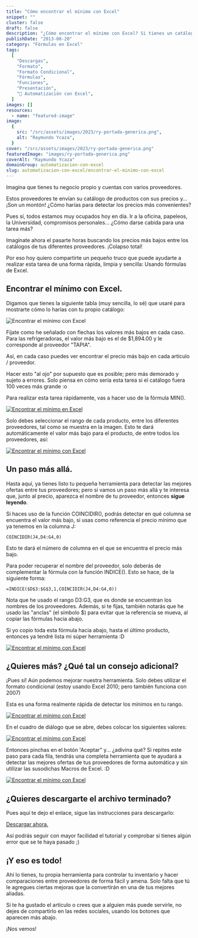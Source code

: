 ```yaml
---
title: "Cómo encontrar el mínimo con Excel"
snippet: ""
cluster: false
draft: false
description: "¿Cómo encontrar el mínimo con Excel? Si tienes un catálogo con varios proveedores, necesitarás detectar el mejor precio entre todos."
publishDate: "2013-08-20"
category: "Fórmulas en Excel"
tags:
  [
    "Descargas",
    "Formato",
    "Formato Condicional",
    "Fórmulas",
    "Funciones",
    "Presentación",
    "🤖 Automatización con Excel",
  ]
images: []
resources:
  - name: "featured-image"
image:
  {
    src: "/src/assets/images/2023/ry-portada-generica.png",
    alt: "Raymundo Ycaza",
  }
cover: "/src/assets/images/2023/ry-portada-generica.png"
featuredImage: "images/ry-portada-generica.png"
coverAlt: "Raymundo Ycaza"
domainGroup: automatizacion-con-excel
slug: automatizacion-con-excel/encontrar-el-minimo-con-excel
---
```


Imagina que tienes tu negocio propio y cuentas con varios proveedores.

Estos proveedores te envían su catálogo de productos con sus precios y... ¡Son un montón! ¿Cómo harías para detectar los precios más convenientes?

Pues sí, todos estamos muy ocupados hoy en día. Ir a la oficina, papeleos, la Universidad, compromisos personales... ¿Cómo darse cabida para una tarea más?

Imagínate ahora el pasarte horas buscando los precios más bajos entre los catálogos de tus diferentes proveedores. ¡Colapso total!

Por eso hoy quiero compartirte un pequeño truco que puede ayudarte a realizar esta tarea de una forma rápida, limpia y sencilla: Usando fórmulas de Excel.

## Encontrar el mínimo con Excel.

Digamos que tienes la siguiente tabla (muy sencilla, lo sé) que usaré para mostrarte cómo lo harías con tu propio catálogo:

![Encontrar el mínimo con Excel](/src/assets/images/2023/20130820-encontrar-el-minimo-con-excel-000067.png)

Fíjate como he señalado con flechas los valores más bajos en cada caso. Para las refrigeradoras, el valor más bajo es el de $1,894.00 y le corresponde al proveedor "TAPIA".

Así, en cada caso puedes ver encontrar el precio más bajo en cada artículo / proveedor.

Hacer esto "al ojo" por supuesto que es posible; pero más demorado y sujeto a errores. Solo piensa en cómo sería esta tarea si el catálogo fuera 100 veces más grande :o

Para realizar esta tarea rápidamente, vas a hacer uso de la fórmula MIN().

[![Encontrar el mínimo en Excel](/src/assets/images/2023/20130820-encontrar-el-minimo-con-excel-000068-600x225.png)](http://raymundoycaza.com/wp-content/uploads/20130820-encontrar-el-minimo-con-excel-000068.png)

Solo debes seleccionar el rango de cada producto, entre los diferentes proveedores, tal como se muestra en la imagen. Esto te dará automáticamente el valor más bajo para el producto, de entre todos los proveedores, así:

[![Encontrar el mínimo con Excel](/src/assets/images/2023/20130820-encontrar-el-minimo-con-excel-000069-600x225.png)](http://raymundoycaza.com/wp-content/uploads/20130820-encontrar-el-minimo-con-excel-000069.png)

## Un paso más allá.

Hasta aquí, ya tienes listo tu pequeña herramienta para detectar las mejores ofertas entre tus proveedores; pero si vamos un paso más allá y te interesa que, junto al precio, aparezca el nombre de tu proveedor, entonces **sigue leyendo**.

Si haces uso de la función COINCIDIR(), podrás detectar en qué columna se encuentra el valor más bajo, si usas como referencia el precio mínimo que ya tenemos en la columna J:

`COINCIDIR(J4,D4:G4,0)`

Esto te dará el número de columna en el que se encuentra el precio más bajo.

Para poder recuperar el nombre del proveedor, solo deberás de complementar la fórmula con la función INDICE(). Esto se hace, de la siguiente forma:

`=INDICE($D$3:$G$3,1,COINCIDIR(J4,D4:G4,0))`

Nota que he usado el rango D3:G3, que es donde se encuentran los nombres de los proveedores. Además, si te fijas, también notarás que he usado las "anclas" (el símbolo $) para evitar que la referencia se mueva, al copiar las fórmulas hacia abajo.

Si yo copio toda esta fórmula hacia abajo, hasta el último producto, entonces ya tendré lista mi súper herramienta :D

[![Encontrar el mínimo con Excel](/src/assets/images/2023/20130820-encontrar-el-minimo-con-excel-000071-600x208.png)](http://raymundoycaza.com/wp-content/uploads/20130820-encontrar-el-minimo-con-excel-000071.png)

## ¿Quieres más? ¿Qué tal un consejo adicional?

¡Pues sí! Aún podemos mejorar nuestra herramienta. Solo debes utilizar el formato condicional (estoy usando Excel 2010; pero también funciona con 2007)

Esta es una forma realmente rápida de detectar los mínimos en tu rango.

[![Encontrar el mínimo con Excel](/src/assets/images/2023/20130820-encontrar-el-minimo-con-excel-000072.png)](http://raymundoycaza.com/wp-content/uploads/20130820-encontrar-el-minimo-con-excel-000072.png)

En el cuadro de diálogo que se abre, debes colocar los siguientes valores:

[![Encontrar el mínimo con Excel](/src/assets/images/2023/20130820-encontrar-el-minimo-con-excel-000073.png)](http://raymundoycaza.com/wp-content/uploads/20130820-encontrar-el-minimo-con-excel-000073.png)

Entonces pinchas en el botón 'Aceptar" y... ¿adivina qué? Si repites este paso para cada fila, tendrás una completa herramienta que te ayudará a detectar las mejores ofertas de tus proveedores de forma automática y sin utilizar las susodichas Macros de Excel. :D

[![Encontrar el mínimo con Excel](/src/assets/images/2023/20130820-encontrar-el-minimo-con-excel-000074.png)](http://raymundoycaza.com/wp-content/uploads/20130820-encontrar-el-minimo-con-excel-000074.png)

## ¿Quieres descargarte el archivo terminado?

Pues aquí te dejo el enlace, sigue las instrucciones para descargarlo:

[Descargar ahora.](http://raymundoycaza.com/wp-content/uploads/20130820-encontrar-el-minimo-con-excel-terminado.xlsx "Descargar")

Así podrás seguir con mayor facilidad el tutorial y comprobar si tienes algún error que se te haya pasado ;)

## ¡Y eso es todo!

Ahí lo tienes, tu propia herramienta para controlar tu inventario y hacer comparaciones entre proveedores de forma fácil y amena. Solo falta que tú le agregues ciertas mejoras que la convertirán en una de tus mejores aliadas.

Si te ha gustado el artículo o crees que a alguien más puede servirle, no dejes de compartirlo en las redes sociales, usando los botones que aparecen más abajo.

¡Nos vemos!
